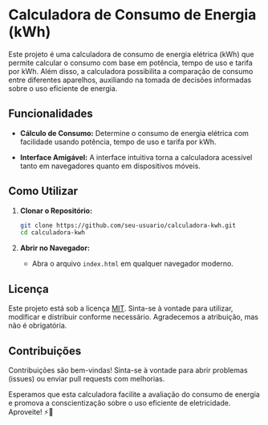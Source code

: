 # Calculadora de Consumo de Energia (kWh)

Este projeto é uma calculadora de consumo de energia elétrica (kWh) que permite calcular o consumo com base em potência, tempo de uso e tarifa por kWh. Além disso, a calculadora possibilita a comparação de consumo entre diferentes aparelhos, auxiliando na tomada de decisões informadas sobre o uso eficiente de energia.

## Funcionalidades

- **Cálculo de Consumo:** Determine o consumo de energia elétrica com facilidade usando potência, tempo de uso e tarifa por kWh.

- **Interface Amigável:** A interface intuitiva torna a calculadora acessível tanto em navegadores quanto em dispositivos móveis.

## Como Utilizar

1. **Clonar o Repositório:**
   ```bash
   git clone https://github.com/seu-usuario/calculadora-kwh.git
   cd calculadora-kwh
   ```

2. **Abrir no Navegador:**
   - Abra o arquivo `index.html` em qualquer navegador moderno.

## Licença

Este projeto está sob a licença [MIT](LICENSE). Sinta-se à vontade para utilizar, modificar e distribuir conforme necessário. Agradecemos a atribuição, mas não é obrigatória.

## Contribuições

Contribuições são bem-vindas! Sinta-se à vontade para abrir problemas (issues) ou enviar pull requests com melhorias.

Esperamos que esta calculadora facilite a avaliação do consumo de energia e promova a conscientização sobre o uso eficiente de eletricidade. Aproveite! ⚡🔧